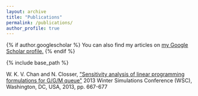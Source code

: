 ```yaml
---
layout: archive
title: "Publications"
permalink: /publications/
author_profile: true
---
```


{% if author.googlescholar %}
  You can also find my articles on <u><a href="{{author.googlescholar}}">my Google Scholar profile</a>.</u>
{% endif %}

{% include base_path %}

W. K. V. Chan and N. Closser, ["Sensitivity analysis of linear programming formulations for G/G/M queue"](https://ieeexplore.ieee.org/abstract/document/6721460) 2013 Winter Simulations Conference (WSC), Washington, DC, USA, 2013, pp. 667-677


